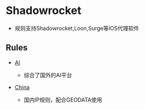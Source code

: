 # Shadowrocket
- 规则支持Shadowrocket,Loon,Surge等IOS代理软件
## Rules
- [AI](https://raw.githubusercontent.com/LaolunsiG/XiaoE-PCR/main/rules/Shadowrocket/AI/AI_Globle.list)
  - 综合了国外的AI平台

- [China](https://raw.githubusercontent.com/LaolunsiG/XiaoE-PCR/main/rules/Shadowrocket/China/GEOIP.list)
  - 国内IP规则，配合GEODATA使用

